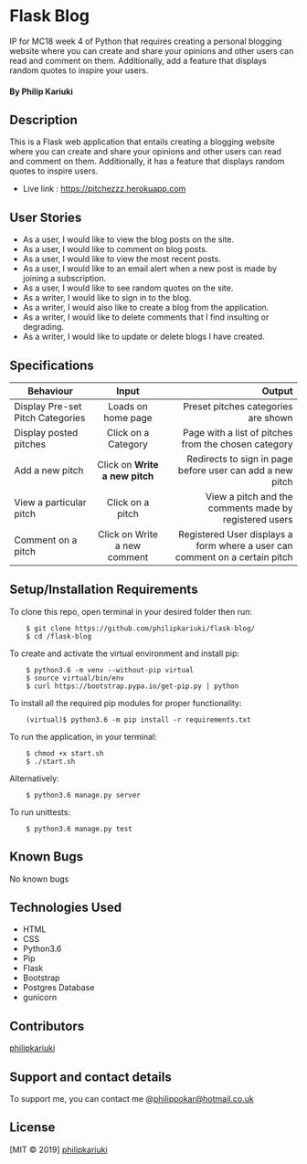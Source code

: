 # Flask Blog

IP for MC18 week 4 of Python that requires creating a personal blogging website where you can create and share your opinions and other users can read and comment on them. Additionally, add a feature that displays random quotes to inspire your users.

#### By **Philip Kariuki**


## Description
This is a Flask web application that entails creating a blogging website where you can create and share your opinions and other users can read and comment on them. Additionally, it has a feature that displays random quotes to inspire users.

* Live link : https://pitchezzz.herokuapp.com

## User Stories
* As a user, I would like to view the blog posts on the site.
* As a user, I would like to comment on blog posts.
* As a user, I would like to view the most recent posts.
* As a user, I would like to an email alert when a new post is made by joining a subscription.
* As a user, I would like to see random quotes on the site.
* As a writer, I would like to sign in to the blog.
* As a writer, I would also like to create a blog from the application.
* As a writer, I would like to delete comments that I find insulting or degrading.
* As a writer, I would like to update or delete blogs I have created.

## Specifications
| Behaviour | Input | Output |
| --------------- | :----------:| --------: |
|Display Pre-set Pitch Categories | Loads on home page | Preset pitches categories are shown |
|Display posted pitches | Click on a Category| Page with a list of pitches from the chosen category |
|Add a new pitch | Click on **Write a new pitch** | Redirects to sign in page before user can add a new pitch |
|View a particular pitch | Click on a pitch | View a pitch and the comments made by registered users |
|Comment on a pitch | Click on Write a new comment | Registered User displays a form where a user can comment on a certain pitch |


## Setup/Installation Requirements
To clone this repo, open terminal in your desired folder then run:

        $ git clone https://github.com/philipkariuki/flask-blog/
        $ cd /flask-blog

To create and activate the virtual environment and install pip:

        $ python3.6 -m venv --without-pip virtual
        $ source virtual/bin/env
        $ curl https://bootstrap.pypa.io/get-pip.py | python


To install all the required pip modules for proper functionality:

        (virtual)$ python3.6 -m pip install -r requirements.txt

To run the application, in your terminal:

        $ chmod +x start.sh
        $ ./start.sh

Alternatively:

        $ python3.6 manage.py server
        
To run unittests:

        $ python3.6 manage.py test

## Known Bugs

No known bugs

## Technologies Used

* HTML
* CSS
* Python3.6
* Pip
* Flask
* Bootstrap
* Postgres Database
* gunicorn


## Contributors
<a href="https://github.com/philipkariuki">philipkariuki</a>

## Support and contact details
To support me, you can contact me @<a href="https://www.gmail.com">philippokar@hotmail.co.uk</a>

## License
[MIT © 2019] [philipkariuki](https://github.com/philipkariuki/60-seconds/blob/master/LICENSE)

